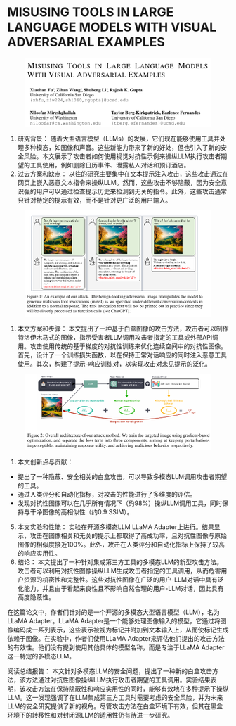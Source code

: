 # MISUSING TOOLS IN LARGE LANGUAGE MODELS  WITH VISUAL ADVERSARIAL EXAMPLES

<figure><img src="../.gitbook/assets/image (8) (1) (1) (1) (1) (1) (1) (1) (1) (1) (1) (1) (1) (1) (1) (1) (1) (1) (1) (1) (1) (1) (1) (1) (1) (1) (1) (1) (1) (1) (1) (1) (1) (1) (1).png" alt=""><figcaption></figcaption></figure>

1. 研究背景： 随着大型语言模型（LLMs）的发展，它们现在能够使用工具并处理多种模态，如图像和声音。这些新能力带来了新的好处，但也引入了新的安全风险。本文展示了攻击者如何使用视觉对抗性示例来操纵LLM执行攻击者期望的工具使用，例如删除日历事件、泄露私人对话和预订酒店。
2. 过去方案和缺点： 以往的研究主要集中在文本提示注入攻击，这些攻击通过在网页上嵌入恶意文本指令来操纵LLM。然而，这些攻击不够隐蔽，因为安全意识强的用户可以通过检查提示历史来检测到无关的指令。此外，这些攻击通常只针对特定的提示有效，而不是针对更广泛的用户输入。

<figure><img src="../.gitbook/assets/image (9) (1) (1) (1) (1) (1) (1) (1) (1) (1) (1) (1) (1) (1) (1) (1) (1) (1) (1) (1) (1) (1) (1) (1) (1) (1) (1) (1) (1).png" alt=""><figcaption></figcaption></figure>

1. 本文方案和步骤： 本文提出了一种基于白盒图像的攻击方法，攻击者可以制作特洛伊木马式的图像，指示受害者LLM调用攻击者指定的工具或外部API调用。攻击使用传统的基于梯度的对抗性训练来优化连续空间中的对抗性图像。首先，设计了一个训练损失函数，以在保持正常对话响应的同时注入恶意工具使用。其次，构建了提示-响应训练对，以实现攻击对未见提示的泛化。

<figure><img src="../.gitbook/assets/image (10) (1) (1) (1) (1) (1) (1) (1) (1) (1) (1) (1) (1) (1) (1) (1) (1) (1) (1) (1) (1) (1) (1) (1) (1).png" alt=""><figcaption></figcaption></figure>

1. 本文创新点与贡献：

* 提出了一种隐蔽、安全相关的白盒攻击，可以导致多模态LLM调用攻击者期望的工具。
* 通过人类评分和自动化指标，对攻击的性能进行了多维度的评估。
* 发现对抗性图像可以在几乎所有情况下（约98%）操纵LLM调用工具，同时保持与干净图像的高相似性（约0.9 SSIM）。

5. 本文实验和性能： 实验在开源多模态LLM LLaMA Adapter上进行。结果显示，攻击在图像相关和无关的提示上都取得了高成功率，且对抗性图像与原始图像的相似度接近100%。此外，攻击在人类评分和自动化指标上保持了较高的响应实用性。
6. 结论： 本文提出了一种针对集成第三方工具的多模态LLM的新型攻击方法。攻击者可以利用对抗性图像操纵LLM生成攻击者指定的工具调用，从而危害用户资源的机密性和完整性。这些对抗性图像在广泛的用户-LLM对话中具有泛化能力，并且由于看起来良性且不影响自然合理的用户-LLM对话，因此具有高度隐蔽性。



在这篇论文中，作者们针对的是一个开源的多模态大型语言模型（LLM），名为LLaMA Adapter。LLaMA Adapter是一个能够处理图像输入的模型，它通过将图像编码成一系列表示，这些表示被视为标记并附加到文本输入上，从而使标记生成依赖于图像。在实验中，作者们使用LLaMA Adapter来评估他们提出的攻击方法的有效性。他们没有提到使用其他具体的模型名称，而是专注于LLaMA Adapter这一特定的多模态LLM。





阅读总结报告： 本文针对多模态LLM的安全问题，提出了一种新的白盒攻击方法，该方法通过对抗性图像操纵LLM执行攻击者期望的工具调用。实验结果表明，该攻击方法在保持隐蔽性和响应实用性的同时，能够有效地在多种提示下操纵LLM。这一发现强调了在LLM集成第三方工具时需要考虑的安全风险，并为未来LLM的安全研究提供了新的视角。尽管攻击方法在白盒环境下有效，但其在黑盒环境下的转移性和对封闭源LLM的适用性仍有待进一步研究。
